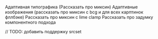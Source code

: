 Адаптивная типографика (Рассказать про миксин)
Адаптивные изображения (рассказать про миксин с bcg и для всех карптинок фллбэке)
Рассказать про миксин с lime clamp
Рассказать про задумку компонентного подхода

// TODO: добавить поддержку srcset